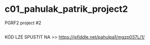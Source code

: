 # c01_pahulak_patrik_project2

PGRF2 project #2

##

KÓD LZE SPUSTIT NA >> https://jsfiddle.net/pahulpa1/mgzp037L/1/
